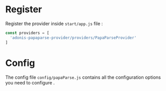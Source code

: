 # Register
Register the provider inside `start/app.js` file :
```js
const providers = [
  'adonis-papaparse-provider/providers/PapaParseProvider'
]
```

# Config
The config file `config/papaParse.js` contains all the configuration options you need to configure .
